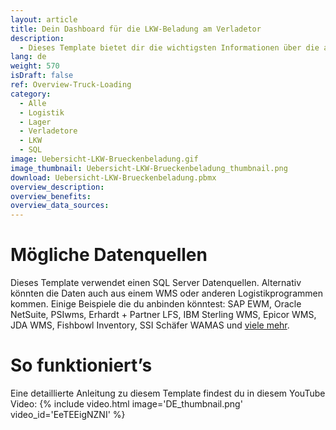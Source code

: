 ```yaml
---
layout: article
title: Dein Dashboard für die LKW-Beladung am Verladetor
description: 
  - Dieses Template bietet dir die wichtigsten Informationen über die aktuelle LKW-Beladung direkt am Verladetor. Es zeigt Details über den LKW, den Spediteur, das Ziel sowie dessen geplante Ankunfts- und Abfahrtszeiten. Das Dashboard ermöglicht deinen Mitarbeitenden in der Logistik, den aktuellen Status jedes LKWs im Blick zu behalten und die Logistikabläufe effizient zu steuern. Dadurch kannst du nicht nur eine reibungslose Logistikabwicklung sicherstellen, sondern auch Fehlbeladungen verhindern und stellst damit sicher, dass die richtigen Waren termingerecht beim richtigen Kunden ankommen. 
lang: de
weight: 570
isDraft: false
ref: Overview-Truck-Loading
category:
  - Alle
  - Logistik
  - Lager
  - Verladetore
  - LKW
  - SQL
image: Uebersicht-LKW-Brueckenbeladung.gif
image_thumbnail: Uebersicht-LKW-Brueckenbeladung_thumbnail.png
download: Uebersicht-LKW-Brueckenbeladung.pbmx
overview_description:
overview_benefits:
overview_data_sources:
---
```

# Mögliche Datenquellen
Dieses Template verwendet einen SQL Server Datenquellen. Alternativ könnten die Daten auch aus einem WMS oder anderen Logistikprogrammen kommen. Einige Beispiele die du anbinden könntest: SAP EWM, Oracle NetSuite, PSIwms, Erhardt + Partner LFS, IBM Sterling WMS, Epicor WMS, JDA WMS, Fishbowl Inventory, SSI Schäfer WAMAS und [viele mehr](https://peakboard.com/schnittstellen/).

# So funktioniert’s
Eine detaillierte Anleitung zu diesem Template findest du in diesem YouTube Video:
{% include video.html image='DE_thumbnail.png' video_id='EeTEEigNZNI' %}

